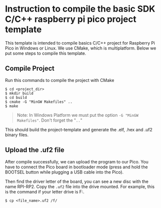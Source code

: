 # Instruction to compile the basic SDK C/C++ raspberry pi pico project template

This template is intended to compile basics C/C++ project for Raspberry Pi Pico in Windows or Linux. We use CMake, which is multiplatform. Below we put some steps to compile this template. 

## Compile Project
Run this commands to compile the project with CMake

```
$ cd <project_dir>
$ mkdir build
$ cd build
$ cmake -G "MinGW Makefiles" ..
$ make
```

> Note: In Windows Platform we must put the option `-G "MinGW Makefiles"`. Don't forget the "`..`"

This should build the project-template and generate the .elf, .hex and .uf2 binary files. 

## Upload the .uf2 file
After compile successfully, we can upload the program to our Pico. You have to connect the Pico board in bootloader mode (press and hold the BOOTSEL button while plugging a USB cable into the Pico).

Then find the driver letter of the board, you can see a new disc with the name RPI-RP2. Copy the `.uf2` file into the drive mounted. For example, this is the command if your letter drive is F:.

```
$ cp <file_name>.uf2 /f/
```
